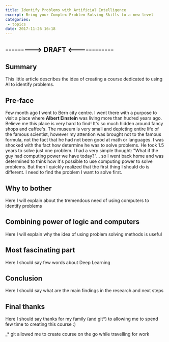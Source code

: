 ```yaml
---
title: Identify Problems with Artificial Intelligence
excerpt: Bring your Complex Problem Solving Skills to a new level
categories: 
 - topics
date: 2017-11-26 16:18
---
```


## ---------> DRAFT <------------

## Summary

This little article describes the idea of creating a course dedicated to using AI to identify problems.

## Pre-face

Few month ago I went to Bern city centre. I went there with a purpose to visit a place where **Albert Einstein** was living more than hudred years ago. Believe me this place is very hard to find! It's so much hidden around fancy shops and caffee's. The museum is very small and depicting entire life of the famous scientist, however my attention was brought not to the famous formula, not the fact that he had not been good at math or languages. I was shocked with the fact how determine he was to solve problems. He took 1.5 years to solve just one problem. I had a very simple thought: "What if the guy had computing power we have today?"... so I went back home and was determined to think how it's possible to use computing power to solve problems. But then I quickly realized that the first thing I should do is different. I need to find the problem I want to solve first. 

## Why to bother

Here I will explain about the tremendous need of using computers to identify problems

## Combining power of logic and computers

Here I will explain why the idea of using problem solving methods is useful

## Most fascinating part

Here I should say few words about Deep Learning

## Conclusion

Here I should say what are the main findings in the research and next steps

## Final thanks

Here I should say thanks for my family (and git*) to allowing me to spend few time to creating this course :)

_* git allowed me to create course on the go while travelling for work
